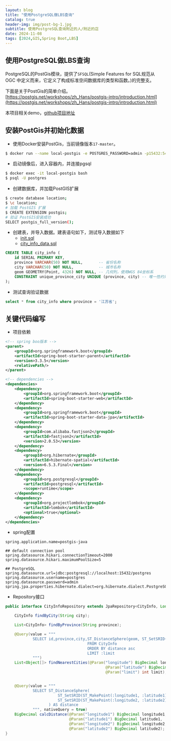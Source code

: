 ```yaml
---
layout: blog
title: "使用PostgreSQL做LBS查询"
catalog: true
header-img: img/post-bg-1.jpg
subtitle: 使用PostgreSQL查询附近的人/附近的店
date: 2024-11-08
tags: [2024,GIS,Spring Boot,LBS]
---
```


## 使用PostgreSQL做LBS查询

PostgreSQL的PostGis模块，提供了`SFSQL`(Simple Features for SQL规范从 OGC 中定义而来，它定义了构成标准空间数据库的类型和函数。)的完整支。

下面是关于PostGis的简单介绍。
[https://postgis.net/workshops/zh_Hans/postgis-intro/introduction.html](https://postgis.net/workshops/zh_Hans/postgis-intro/introduction.html)

本项目相关demo，[github项目地址](https://github.com/RussXia/postgis-java)

## 安装PostGis并初始化数据

+ 使用Docker安装PostGis，当前镜像版本`17-master`。
```bash
$ docker run --name local-postgis -e POSTGRES_PASSWORD=admin -p15432:5432 -d postgis/postgis
```
+ 启动镜像后，进入容器内，并连接pgsql
```bash
$ docker exec -it local-postgis bash
$ psql -U postgres
```

+ 创建数据库，并加载PostGIS扩展
```bash
$ create database location;
$ \c location;
# 加载 PostGIS 扩展
$ CREATE EXTENSION postgis;
# 验证 PostGIS安装成功
SELECT postgis_full_version();
```
+ 创建表，并导入数据。建表语句如下，测试导入数据如下
    + [init.sql](https://raw.githubusercontent.com/RussXia/postgis-java/refs/heads/master/src/main/resources/sql/init.sql)
    + [city_info_data.sql](https://raw.githubusercontent.com/RussXia/postgis-java/refs/heads/master/src/main/resources/sql/city_info_data.sql)
```sql
CREATE TABLE city_info (
    id SERIAL PRIMARY KEY,
    province VARCHAR(50) NOT NULL,       -- 省份名称
    city VARCHAR(50) NOT NULL,           -- 城市名称
    geom GEOMETRY(Point, 4326) NOT NULL, -- 几何列，使用WGS 84坐标系
    CONSTRAINT unique_province_city UNIQUE (province, city) -- 唯一性约束，确保省份和城市组合唯一
);
```

+ 测试查询验证数据
```sql
select * from city_info where province = '江苏省';
```

## 关键代码编写

+ 项目依赖
```xml
<!-- spring boo版本 -->
<parent>
    <groupId>org.springframework.boot</groupId>
    <artifactId>spring-boot-starter-parent</artifactId>
    <version>3.3.5</version>
    <relativePath/>
</parent>

<!-- dependencies -->
<dependencies>
    <dependency>
        <groupId>org.springframework.boot</groupId>
        <artifactId>spring-boot-starter-web</artifactId>
    </dependency>
    <dependency>
        <groupId>org.springframework.boot</groupId>
        <artifactId>spring-boot-starter-data-jpa</artifactId>
    </dependency>
    <dependency>
        <groupId>com.alibaba.fastjson2</groupId>
        <artifactId>fastjson2</artifactId>
        <version>2.0.53</version>
    </dependency>
    <dependency>
        <groupId>org.hibernate</groupId>
        <artifactId>hibernate-spatial</artifactId>
        <version>6.5.3.Final</version>
    </dependency>
    <dependency>
        <groupId>org.postgresql</groupId>
        <artifactId>postgresql</artifactId>
        <scope>runtime</scope>
    </dependency>
    <dependency>
        <groupId>org.projectlombok</groupId>
        <artifactId>lombok</artifactId>
        <optional>true</optional>
    </dependency>
</dependencies>
```

+ spring配置
```poperties
spring.application.name=postgis-java

## default connection pool
spring.datasource.hikari.connectionTimeout=2000
spring.datasource.hikari.maximumPoolSize=5

## PostgreSQL
spring.datasource.url=jdbc:postgresql://localhost:15432/postgres
spring.datasource.username=postgres
spring.datasource.password=admin
spring.jpa.properties.hibernate.dialect=org.hibernate.dialect.PostgreSQLDialect
```

+ Repository接口
```Java
public interface CityInfoRepository extends JpaRepository<CityInfo, Long> {

    CityInfo findByCity(String city);

    List<CityInfo> findByProvince(String province);

    @Query(value = """
            SELECT id,province,city,ST_DistanceSphere(geom, ST_SetSRID(ST_MakePoint(:longitude, :latitude), 4326)) AS distance
                                    FROM CityInfo
                                    ORDER BY distance asc
                                    LIMIT :limit
            """)
    List<Object[]> findNearestCities(@Param("longitude") BigDecimal longitude,
                                            @Param("latitude") BigDecimal latitude,
                                            @Param("limit") int limit);


    @Query(value = """
            SELECT ST_DistanceSphere(
                       ST_SetSRID(ST_MakePoint(:longitude1, :latitude1), 4326),
                       ST_SetSRID(ST_MakePoint(:longitude2, :latitude2), 4326)
                   ) AS distance
            """, nativeQuery = true)
    BigDecimal calcDistance(@Param("longitude1") BigDecimal longitude1,
                            @Param("latitude1") BigDecimal latitude1,
                            @Param("longitude2") BigDecimal longitude2,
                            @Param("latitude2") BigDecimal latitude2);
}
```
